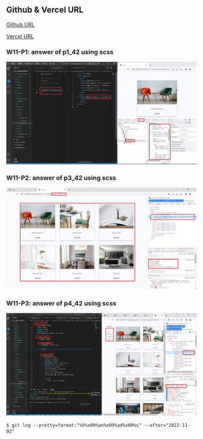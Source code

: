 ## Github & Vercel URL

[Github URL](https://github.com/htchung/1111-web-demo-id)

[Vercel URL](https://1111-web-demo-id-kd9e.vercel.app/)

### W11-P1: answer of p1_42 using scss

![](w11-p1.png)

### W11-P2: answer of p3_42 using scss

![](w11-p2.png)

### W11-P3: answer of p4_42 using scss

![](w11-p3.png)

```
$ git log --pretty=format:"%h%x09%an%x09%ad%x09%s" --after="2022-11-02"

```